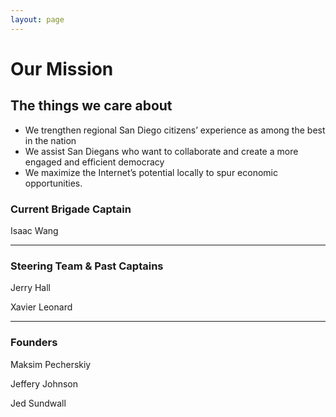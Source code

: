 ```yaml
---
layout: page
---
```

<div class="jumbotron mt-3">
    <h1 class="display-4 text-center">Our Mission</h1>
    <h2 class="display-5 text-center">The things we care about</h2>
    <ul class="lead">
        <li>We trengthen regional San Diego citizens’ experience as among the best in the nation</li>
        <li>We assist San Diegans who want to collaborate and create a more engaged and efficient democracy</li>
        <li>We maximize the Internet’s potential locally to spur economic opportunities.</li>
    </ul>
</div>

### Current Brigade Captain ###

Isaac Wang <a  href="https://www.linkedin.com/in/isaacgonebananas/"><span class="fa fa-linkedin-square"></span></a>

<hr>

### Steering Team & Past Captains

Jerry Hall <a  href="http://linkedin.com/in/enjoypb"><span class="fa fa-linkedin-square"></span></a>
<a  href="https://github.com/jerryhall"><span class="fa fa-github"></span></a>   

Xavier Leonard <a  href="https://www.linkedin.com/pub/xavier-leonard/1/53b/3a1"><span class="fa fa-linkedin-square"></span></a>

<hr>

### Founders

Maksim Pecherskiy 
<a  href="https://www.linkedin.com/in/maxpecherskiy"><span class="fa fa-linkedin-square"></span></a> <a  href="https://github.com/mrmaksimize"><span class="fa fa-github"></span></a>   

Jeffery Johnson 
<a  href="https://www.linkedin.com/in/ortelius"><span class="fa fa-linkedin-square"></span></a> <a  href="https://github.com/jj0hns0n"><span class="fa fa-github"></span></a>   

Jed Sundwall 
<a  href="https://www.linkedin.com/in/jedsundwall"><span class="fa fa-linkedin-square"></span></a> <a  href="https://github.com/jedsundwall"><span class="fa fa-github"></span></a>   


